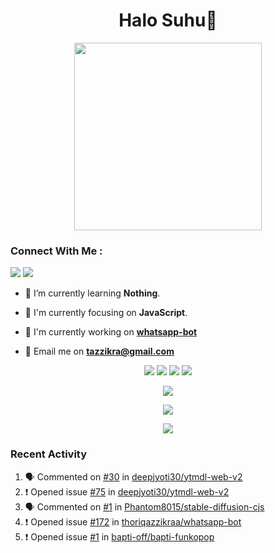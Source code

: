 <h1 align="center">Halo Suhu👋</h1>

<p align="center"><img src="https://avatars.githubusercontent.com/thoriqazzikraa" width="300" height="300"></p>

<h3 align="left">Connect With Me :</h3>
<a href="https://facebook.com/thoriqazzikra"><img src="https://img.icons8.com/color/48/000000/facebook.png"></a> <a href="https://instagram.com/nechlophomeria"><img src="https://img.icons8.com/fluency/48/000000/instagram-new.png"></a>

- 🌱 I’m currently learning **Nothing**.

- 👀 I'm currently focusing on **JavaScript**.

- 📝 I'm currently working on **[whatsapp-bot](https://github.com/Urbaexyz/whatsapp-bot)**

- 📩 Email me on **tazzikra@gmail.com**  


<p align="center">
  <img src="https://img.shields.io/badge/-JavaScript-black?style=flat-square&logo=javascript" />
  <img src="https://img.shields.io/badge/-Node.js-black?style=flat-square&logo=Node.js" />
  <img src="https://img.shields.io/badge/-Git-black?style=flat-square&logo=git" />
  <img src="https://img.shields.io/badge/-GitHub-black?style=flat-square&logo=github" />
</p>

<p align="center">
  <a href="https://github.com/thoriqazzikraa/whatsapp-bot"><img src="https://github-readme-stats-tazzikra-gmailcom.vercel.app/api/pin?username=thoriqazzikraa&repo=whatsapp-bot&bg_color=30,e96443,904e95&title_color=fff&text_color=fff&icon_color=fff&hide_border=true&show_owner=true&show_icons=true" /></a></p>
 
<p align="center"> 
  <img src="https://github-readme-stats-tazzikra-gmailcom.vercel.app/api?username=thoriqazzikraa&bg_color=30,e96443,904e95&title_color=fff&count_private=true&include_all_commits=false&text_color=fff&icon_color=fff&hide_border=true&show_icons=true" /></p>
  
<p align="center">
  <img src="https://github-readme-stats-tazzikra-gmailcom.vercel.app/api/top-langs?username=thoriqazzikraa&bg_color=30,e96443,904e95&title_color=fff&text_color=fff&hide_border=true&show_icons=true&layout=compact" /></p>

### Recent Activity

<!--START_SECTION:activity-->
1. 🗣 Commented on [#30](https://github.com/deepjyoti30/ytmdl-web-v2/issues/30#issuecomment-1641804806) in [deepjyoti30/ytmdl-web-v2](https://github.com/deepjyoti30/ytmdl-web-v2)
2. ❗ Opened issue [#75](https://github.com/deepjyoti30/ytmdl-web-v2/issues/75) in [deepjyoti30/ytmdl-web-v2](https://github.com/deepjyoti30/ytmdl-web-v2)
3. 🗣 Commented on [#1](https://github.com/Phantom8015/stable-diffusion-cjs/issues/1#issuecomment-1633978680) in [Phantom8015/stable-diffusion-cjs](https://github.com/Phantom8015/stable-diffusion-cjs)
4. ❗ Opened issue [#172](https://github.com/thoriqazzikraa/whatsapp-bot/issues/172) in [thoriqazzikraa/whatsapp-bot](https://github.com/thoriqazzikraa/whatsapp-bot)
5. ❗ Opened issue [#1](https://github.com/bapti-off/bapti-funkopop/issues/1) in [bapti-off/bapti-funkopop](https://github.com/bapti-off/bapti-funkopop)
<!--END_SECTION:activity-->

